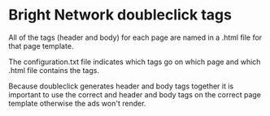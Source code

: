 Bright Network doubleclick tags
=========================

All of the tags (header and body) for each page are named in a .html file for that page template.

The configuration.txt file indicates which tags go on which page and which .html file contains the tags. 

Because doubleclick generates header and body tags together it is important to use the correct and header and body tags on the correct page template otherwise the ads won't render.

